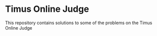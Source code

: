 # Timus Online Judge

This repository contains solutions to some of the problems on the Timus Online Judge
